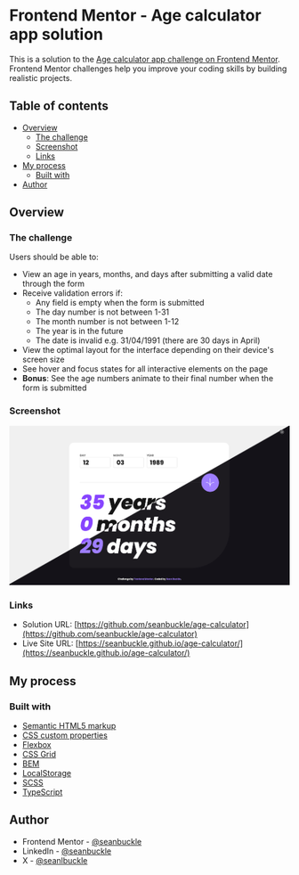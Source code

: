 # Frontend Mentor - Age calculator app solution

This is a solution to the [Age calculator app challenge on Frontend Mentor](https://www.frontendmentor.io/challenges/age-calculator-app-dF9DFFpj-Q). Frontend Mentor challenges help you improve your coding skills by building realistic projects.

## Table of contents

- [Overview](#overview)
  - [The challenge](#the-challenge)
  - [Screenshot](#screenshot)
  - [Links](#links)
- [My process](#my-process)
  - [Built with](#built-with)
- [Author](#author)

## Overview

### The challenge

Users should be able to:

- View an age in years, months, and days after submitting a valid date through the form
- Receive validation errors if:
  - Any field is empty when the form is submitted
  - The day number is not between 1-31
  - The month number is not between 1-12
  - The year is in the future
  - The date is invalid e.g. 31/04/1991 (there are 30 days in April)
- View the optimal layout for the interface depending on their device's screen size
- See hover and focus states for all interactive elements on the page
- **Bonus**: See the age numbers animate to their final number when the form is submitted

### Screenshot

![](./images/screenshot.png)


### Links

- Solution URL: [https://github.com/seanbuckle/age-calculator](https://github.com/seanbuckle/age-calculator)
- Live Site URL: [https://seanbuckle.github.io/age-calculator/](https://seanbuckle.github.io/age-calculator/)

## My process

### Built with

- [Semantic HTML5 markup](https://developer.mozilla.org/en-US/docs/Web/HTML)
- [CSS custom properties](https://developer.mozilla.org/en-US/docs/Web/CSS/Using_CSS_custom_properties)
- [Flexbox](https://developer.mozilla.org/en-US/docs/Web/CSS/CSS_Flexible_Box_Layout/Basic_Concepts_of_Flexbox)
- [CSS Grid](https://developer.mozilla.org/en-US/docs/Web/CSS/CSS_Grid_Layout)
- [BEM](http://getbem.com/)
- [LocalStorage](https://developer.mozilla.org/en-US/docs/Web/API/Window/localStorage)
- [SCSS](https://sass-lang.com/)
- [TypeScript](https://www.typescriptlang.org/)

## Author

- Frontend Mentor - [@seanbuckle](https://www.frontendmentor.io/profile/seanbuckle)
- LinkedIn - [@seanbuckle](https://www.linkedin.com/in/seanbuckle)
- X - [@seanlbuckle](https://www.twitter.com/seanlbuckle)
